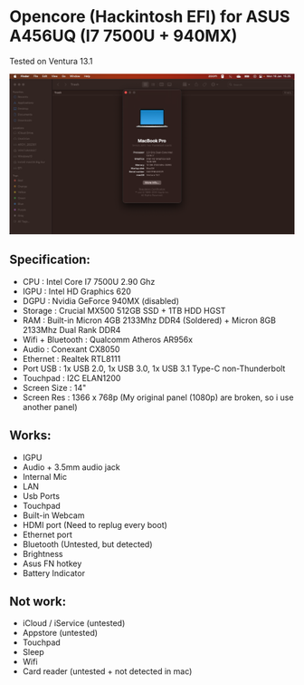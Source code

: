 # Opencore (Hackintosh EFI) for ASUS A456UQ (I7 7500U + 940MX)
Tested on Ventura 13.1

![Ini Screenshot](/Screenshot.png)

## Specification:
+ CPU : Intel Core I7 7500U 2.90 Ghz
+ IGPU : Intel HD Graphics 620
+ DGPU : Nvidia GeForce 940MX (disabled)
+ Storage : Crucial MX500 512GB SSD + 1TB HDD HGST
+ RAM : Built-in Micron 4GB 2133Mhz DDR4 (Soldered) + Micron 8GB 2133Mhz Dual Rank DDR4
+ Wifi + Bluetooth : Qualcomm Atheros AR956x
+ Audio : Conexant CX8050
+ Ethernet : Realtek RTL8111
+ Port USB : 1x USB 2.0, 1x USB 3.0, 1x USB 3.1 Type-C non-Thunderbolt
+ Touchpad : I2C ELAN1200
+ Screen Size : 14"
+ Screen Res : 1366 x 768p (My original panel (1080p) are broken, so i use another panel)

## Works:
+ IGPU
+ Audio + 3.5mm audio jack
+ Internal Mic
+ LAN
+ Usb Ports
+ Touchpad
+ Built-in Webcam
+ HDMI port (Need to replug every boot)
+ Ethernet port
+ Bluetooth (Untested, but detected)
+ Brightness
+ Asus FN hotkey
+ Battery Indicator

## Not work:
+ iCloud / iService (untested)
+ Appstore (untested)
+ Touchpad
+ Sleep
+ Wifi
+ Card reader (untested + not detected in mac)
